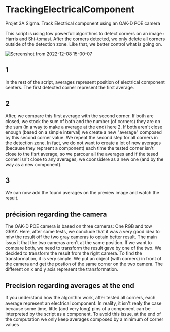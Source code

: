 # TrackingElectricalComponent
Projet 3A Sigma. Track Electrical component using an OAK-D POE camera

This script is using tow powerfull algorithms to detect corners on an image : Harris and Shi-tomasi.
After the corners detected, we only delete all corners outside of the detection zone. Like that, we better control what is going on.

![Screenshot from 2022-12-08 15-00-07](https://user-images.githubusercontent.com/90550358/206523758-843f8b7d-4c24-45c6-9367-f38c8150c3bf.png)

## 1
In the rest of the script, averages represent position of electrical component centers.
The first detected corner represent the first average.

## 2
After, we compare this first average with the second corner. If both are closed, we stock the sum of both and the number (of corners) they are on the sum (in a way to make a average at the end) here 2. If both aren't close enough (based on a simple interval) we create a new "average" composed by this second corner value.
We repeat the second step for all corners in the detection zone. In fact, we do not want to create a lot of new averages (because they reprsent a component) each time the tested corner isn't close to the fisrt average, so we parcour all the averages and if the tesed corner isn't close to any averages, we coonsidere as a new one (and by the way as a new component).

## 3
We can now add the found averages on the preview image and watch the result.

## précision regarding the camera

The OAK-D POE camera is based on three cameras: One RGB and tow GRAY.
Here, after some tests, we conclude that it was a very good idea to miw the result off the two gray cameras to optain better result.
The main issus it that the two cameras aren't at the same position. If we want to compare both, we need to transform the result gave by one of the two. We decided to transform the result from the right camera. To find the transformation, it is very simple. We put an object (with corners) in front of the camera and get the postion of the same corner on the two camera. The different on x and y axis represent the transformation.

## Precision regarding averages at the end

If you understand how the algorithm work, after tested all corners, each average represent an electrical component. In reality, it isn't realy the case because some time, little (and very long) pins of a component can be interpreted by the script as a component. To avoid this issue, at the end of the computation we only keep averages composed by a minimum of corner values
